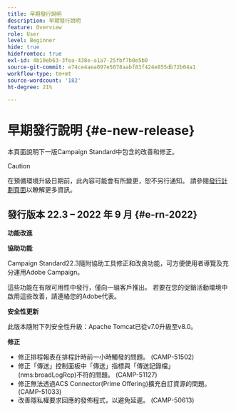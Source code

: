 ```yaml
---
title: 早期發行說明
description: 早期發行說明
feature: Overview
role: User
level: Beginner
hide: true
hidefromtoc: true
exl-id: 4b10eb63-3fea-438e-a1a7-25fbf7b0e5b0
source-git-commit: e74ce4aea097e5078aabf83f424e855db72b04a1
workflow-type: tm+mt
source-wordcount: '182'
ht-degree: 21%

---
```



# 早期發行說明 {#e-new-release}

本頁面說明下一版Campaign Standard中包含的改善和修正。

>[!CAUTION]
>
> 在預備環境升級日期前，此內容可能會有所變更，恕不另行通知。 請參閱[發行計劃頁面](../../rn/using/release-planning.md)以瞭解更多資訊。

## 發行版本 22.3 – 2022 年 9 月 {#e-rn-2022}

**功能改進**

**協助功能**

Campaign Standard22.3隨附協助工具修正和改良功能，可方便使用者導覽及充分運用Adobe Campaign。

這些功能在有限可用性中發行，僅向一組客戶推出。 若要在您的促銷活動環境中啟用這些改善，請連絡您的Adobe代表。

<!--
* **Data retention**

    Data retention periods have been reduced to avoid overloading Campaign server. However, you can still modify these values and define a custom period of time based on your needs and data retention policies. To change retention periods, contact Adobe.
-->

**安全性更新**

此版本隨附下列安全性升級：Apache Tomcat已從v7.0升級至v8.0。

**修正**

* 修正排程報表在排程計時前一小時觸發的問題。 (CAMP-51502)
* 修正「傳送」控制面板中「傳送」指標與「傳送記錄檔」(nms:broadLogRcp)不符的問題。 (CAMP-51127)
* 修正無法透過ACS Connector(Prime Offering)擴充自訂資源的問題。 (CAMP-51033)
* 改善隱私權要求回應的發佈程式，以避免延遲。 (CAMP-50613)
